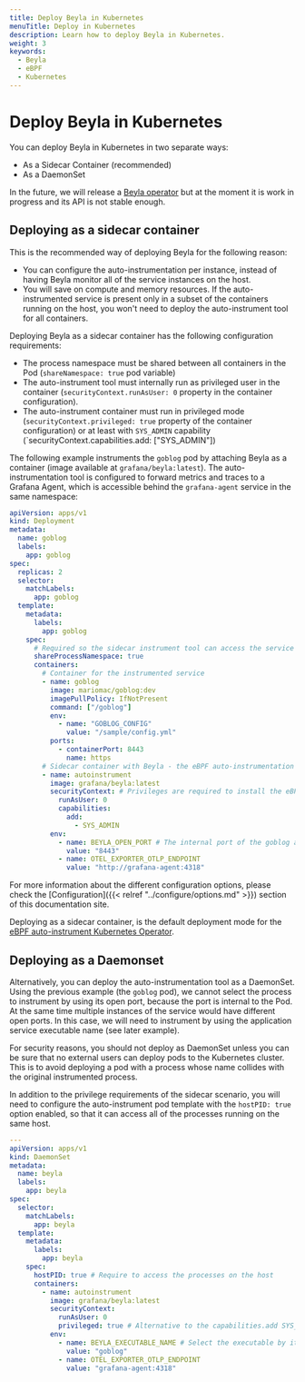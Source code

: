```yaml
---
title: Deploy Beyla in Kubernetes
menuTitle: Deploy in Kubernetes
description: Learn how to deploy Beyla in Kubernetes.
weight: 3
keywords:
  - Beyla
  - eBPF
  - Kubernetes
---
```


# Deploy Beyla in Kubernetes

You can deploy Beyla in Kubernetes in two separate ways:

- As a Sidecar Container (recommended)
- As a DaemonSet

In the future, we will release a [Beyla operator](https://github.com/grafana/beyla-operator)
but at the moment it is work in progress and its API is not stable enough. 

## Deploying as a sidecar container

This is the recommended way of deploying Beyla for the following reason:

- You can configure the auto-instrumentation per instance, instead of having
  Beyla monitor all of the service instances on the host.
- You will save on compute and memory resources. If the auto-instrumented service is present only in a subset
  of the containers running on the host, you won't need to deploy the auto-instrument tool for all containers.

Deploying Beyla as a sidecar container has the following configuration
requirements:

- The process namespace must be shared between all containers in the Pod (`shareNamespace: true`
  pod variable)
- The auto-instrument tool must internally run as privileged user in the container
  (`securityContext.runAsUser: 0` property in the container configuration).
- The auto-instrument container must run in privileged mode (`securityContext.privileged: true` property of the
  container configuration) or at least with `SYS_ADMIN` capability (`securityContext.capabilities.add: ["SYS_ADMIN"])

The following example instruments the `goblog` pod by attaching Beyla
as a container (image available at `grafana/beyla:latest`). The
auto-instrumentation tool is configured to forward metrics and traces to a Grafana Agent,
which is accessible behind the `grafana-agent` service in the same namespace:

```yaml
apiVersion: apps/v1
kind: Deployment
metadata:
  name: goblog
  labels:
    app: goblog
spec:
  replicas: 2
  selector:
    matchLabels:
      app: goblog
  template:
    metadata:
      labels:
        app: goblog
    spec:
      # Required so the sidecar instrument tool can access the service process
      shareProcessNamespace: true
      containers:
        # Container for the instrumented service
        - name: goblog
          image: mariomac/goblog:dev
          imagePullPolicy: IfNotPresent
          command: ["/goblog"]
          env:
            - name: "GOBLOG_CONFIG"
              value: "/sample/config.yml"
          ports:
            - containerPort: 8443
              name: https
        # Sidecar container with Beyla - the eBPF auto-instrumentation tool
        - name: autoinstrument
          image: grafana/beyla:latest
          securityContext: # Privileges are required to install the eBPF probes
            runAsUser: 0
            capabilities:
              add:
                - SYS_ADMIN
          env:
            - name: BEYLA_OPEN_PORT # The internal port of the goblog application container
              value: "8443"
            - name: OTEL_EXPORTER_OTLP_ENDPOINT
              value: "http://grafana-agent:4318"
```

For more information about the different configuration options, please check the
[Configuration]({{< relref "../configure/options.md" >}}) section of this documentation site.

Deploying as a sidecar container, is the default deployment mode for the
[eBPF auto-instrument Kubernetes Operator](https://github.com/grafana/beyla-operator).

## Deploying as a Daemonset

Alternatively, you can deploy the auto-instrumentation tool as a DaemonSet. Using the
previous example (the `goblog` pod), we cannot select the process to instrument by using
its open port, because the port is internal to the Pod. At the same time multiple instances of the
service would have different open ports. In this case, we will need to instrument by
using the application service executable name (see later example).

For security reasons, you should not deploy as DaemonSet unless you can be sure
that no external users can deploy pods to the Kubernetes cluster. This is to avoid
deploying a pod with a process whose name collides with the original instrumented
process.

In addition to the privilege requirements of the sidecar scenario,
you will need to configure the auto-instrument pod template with the `hostPID: true`
option enabled, so that it can access all of the processes running on the same host.

```yaml
---
apiVersion: apps/v1
kind: DaemonSet
metadata:
  name: beyla
  labels:
    app: beyla
spec:
  selector:
    matchLabels:
      app: beyla
  template:
    metadata:
      labels:
        app: beyla
    spec:
      hostPID: true # Require to access the processes on the host
      containers:
        - name: autoinstrument
          image: grafana/beyla:latest
          securityContext:
            runAsUser: 0
            privileged: true # Alternative to the capabilities.add SYS_ADMIN setting
          env:
            - name: BEYLA_EXECUTABLE_NAME # Select the executable by its name instead of BEYLA_OPEN_PORT
              value: "goblog"
            - name: OTEL_EXPORTER_OTLP_ENDPOINT
              value: "grafana-agent:4318"
```
